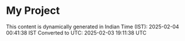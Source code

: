 # My Project

This content is dynamically generated in Indian Time (IST): 2025-02-04 00:41:38 IST
Converted to UTC: 2025-02-03 19:11:38 UTC
